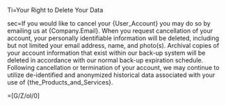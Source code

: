 Ti=Your Right to Delete Your Data

sec=If you would like to cancel your {User_Account} you may do so by emailing us at {Company.Email}. When you request cancellation of your account, your personally identifiable information will be deleted, including but not limited your email address, name, and photo(s). Archival copies of your account information that exist within our back-up system will be deleted in accordance with our normal back-up expiration schedule. Following cancellation or termination of your account, we may continue to utilize de-identified and anonymized historical data associated with your use of {the_Products_and_Services}. 

=[G/Z/ol/0]
